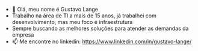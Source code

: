 - 👋 Olá, meu nome é Gustavo Lange
- Trabalho na área de TI a mais de 15 anos, já trabalhei com desenvolvimento, mas meu foco é infraestrutura
- Sempre buscando as melhores soluções para atender as demandas da empresa
- 📫 Me encontre no linkedin: https://www.linkedin.com/in/gustavo-lange/

<!---
glange84/glange84 is a ✨ special ✨ repository because its `README.md` (this file) appears on your GitHub profile.
You can click the Preview link to take a look at your changes.
--->
